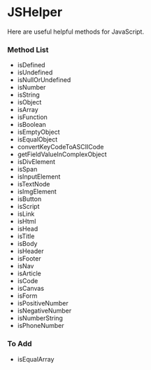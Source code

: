 # JSHelper
Here are useful helpful methods for JavaScript.

### Method List
- isDefined
- isUndefined
- isNullOrUndefined
- isNumber
- isString
- isObject
- isArray
- isFunction
- isBoolean
- isEmptyObject
- isEqualObject
- convertKeyCodeToASCIICode
- getFieldValueInComplexObject
- isDivElement
- isSpan
- isInputElement
- isTextNode
- isImgElement
- isButton
- isScript
- isLink
- isHtml
- isHead
- isTitle
- isBody
- isHeader
- isFooter
- isNav
- isArticle
- isCode
- isCanvas
- isForm
- isPositiveNumber
- isNegativeNumber
- isNumberString
- isPhoneNumber

### To Add
- isEqualArray
